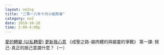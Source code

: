 ```yaml
---
layout: ne2sg
title: "二零一八年十月小組聚會"
category: ne2
date: 2018-10-20
time: 2:00-4:00p
---
```

<span>[愛的轉變 (以私轉愛)](http://www.youtube.com/watch?v=cNDXvp7Dc90#t=6m2s)</span>
<span>[更新我心意](http://www.youtube.com/watch?v=DLLPGaMLNMc)</span>
<span>《成聖之路-屬肉體的與屬靈的爭戰》 第一課: 捨己-真正的捨己意謂什麼？（一）</span>
